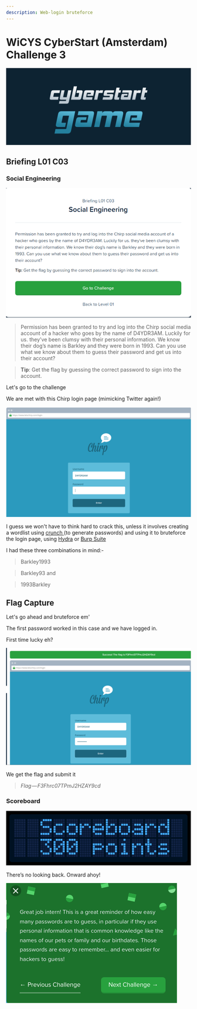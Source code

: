```yaml
---
description: Web-login bruteforce
---
```


# WiCYS CyberStart (Amsterdam) Challenge 3

![](../../.gitbook/assets/CS.png)

## Briefing L01 C03

### Social Engineering

![](<../../.gitbook/assets/1 (3).png>)

> Permission has been granted to try and log into the Chirp social media account of a hacker who goes by the name of D4YDR3AM. Luckily for us. they’ve been clumsy with their personal information. We know their dog’s name is Barkley and they were born in 1993. Can you use what we know about them to guess their password and get us into their account?

> **Tip**: Get the flag by guessing the correct password to sign into the account.

Let's go to the challenge

We are met with this Chirp login page (mimicking Twitter again!)&#x20;

![](<../../.gitbook/assets/2 (2).png>)

I guess we won't have to think hard to crack this, unless it involves creating a wordlist using [crunch ](https://www.irongeek.com/i.php?page=backtrack-r1-man-pages/crunch)(to generate passwords) and using it to bruteforce the login page, using [Hydra](https://www.mankier.com/1/hydra) or [Burp Suite](https://www.pluralsight.com/paths/web-security-testing-with-burp-suite)

I had these three combinations in mind:-&#x20;

> Barkley1993

> Barkley93 and

> 1993Barkley

## Flag Capture

Let's go ahead and bruteforce em'

The first password worked in this case and we have logged in.

First time lucky eh?

![](<../../.gitbook/assets/3 (3).png>)

We get the flag and submit it

> _Flag — F3Fhrc07TPmJ2HZAY9cd_

### Scoreboard

![](<../../.gitbook/assets/screenshot (2) (1).png>)

There’s no looking back. Onward ahoy!

![](<../../.gitbook/assets/4 (2) (1).png>)

